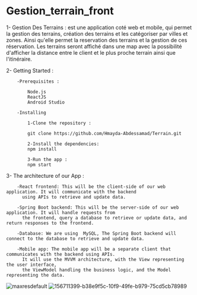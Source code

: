 # Gestion_terrain_front
1- Gestion Des Terrains : est une application coté web et mobile, qui permet la gestion des terrains, création des terrains et les catégoriser par villes et zones.
                       Ainsi qu'elle permet la reservation des terrains et la gestion de ces réservation.
                       Les terrains seront affiché dans une map avec la possibilité d'afficher la distance entre le client et le plus proche terrain ainsi que l'itinéraire.

2- Getting Started :

        -Prerequisites :
        
            Node.js
            ReactJS
            Android Studio
            
        -Installing
        
            1-Clone the repository :
            
            git clone https://github.com/Hmayda-Abdessamad/Terrain.git
            
            2-Install the dependencies:
            npm install
            
            3-Run the app :
            npm start
            
 3- The architecture of our App :
      
        -React frontend: This will be the client-side of our web application. It will communicate with the backend 
          using APIs to retrieve and update data.
        
        -Spring Boot backend: This will be the server-side of our web application. It will handle requests from
          the frontend, query a database to retrieve or update data, and return responses to the frontend.
        
        -Database: We are using  MySQL, The Spring Boot backend will connect to the database to retrieve and update data.
        
        -Mobile app: The mobile app will be a separate client that communicates with the backend using APIs.
          It will use the MVVM architecture, with the View representing the user interface, 
          the ViewModel handling the business logic, and the Model representing the data.
          
          
![maxresdefault](https://user-images.githubusercontent.com/101585977/211149816-fbb5c4ff-8ed3-4f77-a678-edc13b525a14.jpg)
![156711399-b38e9f5c-10f9-49fe-b979-75cd5cb78989](https://user-images.githubusercontent.com/101585977/211149822-736f9621-6fcb-4c48-980a-e643c2c7c9af.png)
